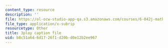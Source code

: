 ```yaml
---
content_type: resource
description: ''
file: https://ol-ocw-studio-app-qa.s3.amazonaws.com/courses/6-042j-mathematics-for-computer-science-spring-2015/b8c51a6d6d1726f1d20bd0e12b2ee967_KFcodn4qfrQ.srt
file_type: application/x-subrip
resourcetype: Other
title: 3play caption file
uid: b8c51a6d-6d17-26f1-d20b-d0e12b2ee967
---
```

